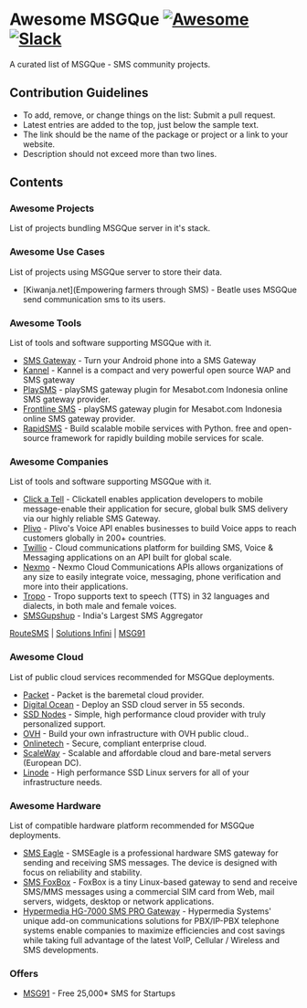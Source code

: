 # Awesome MSGQue [![Awesome](https://cdn.rawgit.com/sindresorhus/awesome/d7305f38d29fed78fa85652e3a63e154dd8e8829/media/badge.svg)](https://github.com/sindresorhus/awesome) [![Slack](https://badges.gitter.im/Join%20Chat.svg)](https://msgque.slack.com?utm_source=badge&utm_medium=badge&utm_campaign=pr-badge&utm_content=badge)

A curated list of MSGQue - SMS community projects. 

## Contribution Guidelines
* To add, remove, or change things on the list: Submit a pull request.
* Latest entries are added to the top, just below the sample text.
* The link should be the name of the package or project or a link to your website.
* Description should not exceed more than two lines.

## Contents

### Awesome Projects
List of projects bundling MSGQue server in it's stack.
 

### Awesome Use Cases
List of projects using MSGQue server to store their data.
* [Kiwanja.net](Empowering farmers through SMS) - Beatle uses MSGQue send communication sms to its users.

### Awesome Tools
List of tools and software supporting MSGQue with it.
* [SMS Gateway](http://smsgateway.me) - Turn your Android phone into a SMS Gateway
* [Kannel](http://kannel.org) - Kannel is a compact and very powerful open source WAP and SMS gateway
* [PlaySMS](https://playsms.org) - playSMS gateway plugin for Mesabot.com Indonesia online SMS gateway provider.
* [Frontline SMS](http://www.frontlinesms.com) - playSMS gateway plugin for Mesabot.com Indonesia online SMS gateway provider.
* [RapidSMS](https://rapidsms.org) - Build scalable mobile services with Python. free and open-source framework for rapidly building mobile services for scale. 

### Awesome Companies 
List of tools and software supporting MSGQue with it.
* [Click a Tell](https://www.clickatell.com) - Clickatell enables application developers to mobile message-enable their application for secure, global bulk SMS delivery via our highly reliable SMS Gateway.
* [Plivo](https://www.plivo.com) - Plivo's Voice API enables businesses to build Voice apps to reach customers globally in 200+ countries.
* [Twillio](https://www.twilio.com) - Cloud communications platform for building SMS, Voice & Messaging applications on an API built for global scale. 
* [Nexmo](https://www.nexmo.com) - Nexmo Cloud Communications APIs allows organizations of any size to easily integrate voice, messaging, phone verification and more into their applications. 
* [Tropo](https://www.tropo.com) - Tropo supports text to speech (TTS) in 32 languages and dialects, in both male and female voices.
* [SMSGupshup](http://enterprise.smsgupshup.com/) - India's Largest SMS Aggregator

[RouteSMS](http://www.routemobile.com/) | [Solutions Infini](http://www.routemobile.com/) | [MSG91](http://www.routemobile.com/)

### Awesome Cloud
List of public cloud services recommended for MSGQue deployments.
* [Packet](https://www.packet.net) - Packet is the baremetal cloud provider. 
* [Digital Ocean](https://www.digitalocean.com) - Deploy an SSD cloud server in 55 seconds.
* [SSD Nodes](https://www.ssdnodes.com/) - Simple, high performance cloud provider with truly personalized support.
* [OVH](https://www.ovh.com/us) - Build your own infrastructure with OVH public cloud.. 
* [Onlinetech](http://www.onlinetech.com) - Secure, compliant enterprise cloud.
* [ScaleWay](https://www.scaleway.com) - Scalable and affordable cloud and bare-metal servers (European DC).
* [Linode](https://www.linode.com) - High performance SSD Linux servers for all of your infrastructure needs.


### Awesome Hardware
List of compatible hardware platform recommended for MSGQue deployments.
* [SMS Eagle](https://www.smseagle.eu/) - SMSEagle is a professional hardware SMS gateway for sending and receiving SMS messages. The device is designed with focus on reliability and stability. 
* [SMS FoxBox](https://www.smsfoxbox.it/) - FoxBox is a tiny Linux-based gateway to send and receive SMS/MMS messages using a commercial SIM card from Web, mail servers, widgets, desktop or network applications.
* [Hypermedia HG-7000 SMS PRO Gateway](http://hyperms.com/) - Hypermedia Systems' unique add-on communications solutions for PBX/IP-PBX telephone systems enable companies to maximize efficiencies and cost savings while taking full advantage of the latest VoIP, Cellular / Wireless and SMS developments.

### Offers

* [MSG91](https://msg91.com/startups/) - Free 25,000\* SMS for Startups


